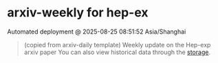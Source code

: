 # arxiv-weekly for hep-ex 
 Automated deployment @ 2025-08-25 08:51:52 Asia/Shanghai
> (copied from arxiv-daily template) Weekly update on the Hep-exp arxiv paper 
> You can also view historical data through the [storage](https://github.com/ucaszhouyx/arxiv-daily-test/tree/main/database/storage).
